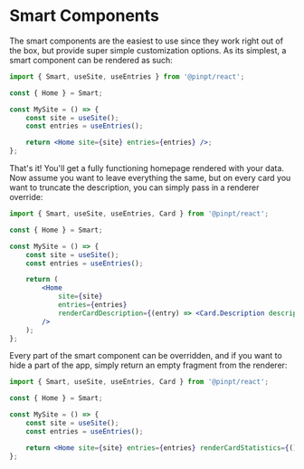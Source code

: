 # Smart Components

The smart components are the easiest to use since they work right out of the box, but provide super simple customization options. As its simplest, a smart component can be rendered as such:

```jsx
import { Smart, useSite, useEntries } from '@pinpt/react';

const { Home } = Smart;

const MySite = () => {
	const site = useSite();
	const entries = useEntries();

	return <Home site={site} entries={entries} />;
};
```

That's it! You'll get a fully functioning homepage rendered with your data. Now assume you want to leave everything the same, but on every card you want to truncate the description, you can simply pass in a renderer override:

```jsx
import { Smart, useSite, useEntries, Card } from '@pinpt/react';

const { Home } = Smart;

const MySite = () => {
	const site = useSite();
	const entries = useEntries();

	return (
		<Home
			site={site}
			entries={entries}
			renderCardDescription={(entry) => <Card.Description description={entry.headline.slice(0, 20)} />}
		/>
	);
};
```

Every part of the smart component can be overridden, and if you want to hide a part of the app, simply return an empty fragment from the renderer:

```jsx
import { Smart, useSite, useEntries, Card } from '@pinpt/react';

const { Home } = Smart;

const MySite = () => {
	const site = useSite();
	const entries = useEntries();

	return <Home site={site} entries={entries} renderCardStatistics={() => <></>} />;
};
```
